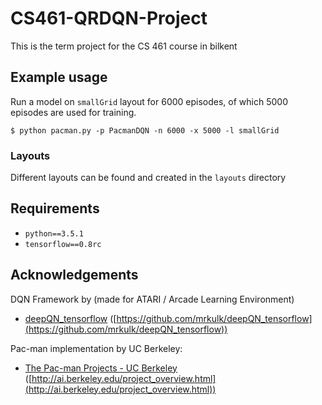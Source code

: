 # CS461-QRDQN-Project
This is the term project for the CS 461 course in bilkent

## Example usage

Run a model on `smallGrid` layout for 6000 episodes, of which 5000 episodes
are used for training.

```
$ python pacman.py -p PacmanDQN -n 6000 -x 5000 -l smallGrid
```

### Layouts
Different layouts can be found and created in the `layouts` directory

## Requirements

- `python==3.5.1`
- `tensorflow==0.8rc`

## Acknowledgements

DQN Framework by  (made for ATARI / Arcade Learning Environment)
* [deepQN_tensorflow](https://github.com/mrkulk/deepQN_tensorflow) ([https://github.com/mrkulk/deepQN_tensorflow](https://github.com/mrkulk/deepQN_tensorflow))

Pac-man implementation by UC Berkeley:
* [The Pac-man Projects - UC Berkeley](http://ai.berkeley.edu/project_overview.html) ([http://ai.berkeley.edu/project_overview.html](http://ai.berkeley.edu/project_overview.html))
